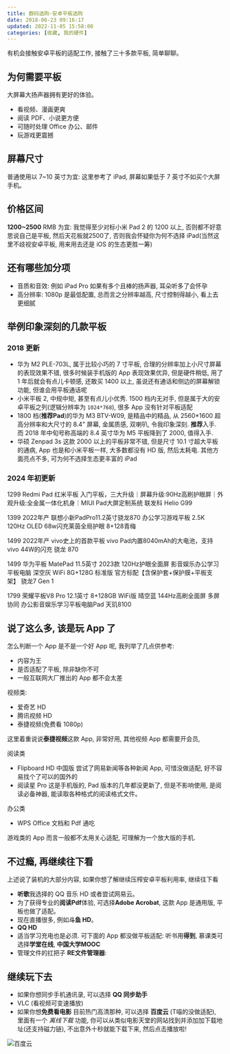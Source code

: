 ```yaml
---
title: 数码选购-安卓平板选购
date: 2018-06-23 09:16:17
updated: 2022-11-05 15:58:00
categories: [收藏, 我的硬件]
---
```


有机会接触安卓平板的适配工作, 接触了三十多款平板, 简单聊聊。

## 为何需要平板

大屏幕大扬声器拥有更好的体验。

* 看视频、漫画更爽
* 阅读 PDF、小说更方便
* 可随时处理 Office 办公、邮件
* 玩游戏更震撼

## 屏幕尺寸

普通使用以 7~10 英寸为宜: 这里参考了 iPad, 屏幕如果低于 7 英寸不如买个大屏手机。

## 价格区间

**1200~2500** RMB 为宜: 我觉得至少对标小米 Pad 2 的 1200 以上, 否则都不好意思说自己是平板, 然后天花板就2500了, 否则我会怀疑你为何不选择 iPad(当然这里不歧视安卓平板, 用来用去还是 iOS 的生态更胜一筹)

## 还有哪些加分项

* 音质和音效: 例如 iPad Pro 如果有多个且棒的扬声器, 耳朵听多了会怀孕
* 高分辨率: 1080p 是最低配置, 总而言之分辨率越高, 尺寸控制得越小, 看上去更细腻

## 举例印象深刻的几款平板

### 2018 更新

* 华为 M2 PLE-703L, 属于比较小巧的 7 寸平板, 合理的分辨率加上小尺寸屏幕的表现效果不错, 很多时候装手机版的 App 表现效果优异, 但是硬件稍低, 用了 1 年后就会有点儿卡顿感, 还敢买 1400 以上, 虽说还有通话和侧边的屏幕解锁功能, 但谁会用平板通话呢
* 小米平板 2, 中规中矩, 甚至有点儿小优秀. 1500 档内无对手, 但是属于大的安卓平板之列(逻辑分辨率为 `1024*768`), 很多 App 没有针对平板适配
* 1800 档(**推荐Pad**)的华为 M3 BTV-W09, 是精品中的精品, 从 2560*1600 超高分辨率和大尺寸的 8.4" 屏幕, 金属质感, 双喇叭, 令我印象深刻. **推荐**入手.
而 2018 年中旬号称高端的 8.4 英寸华为 M5 平板降到了 2000, 值得入手.
* 华硕 Zenpad 3s 这款 2000 以上的平板非常不错, 但是尺寸 10.1 寸超大平板的通病, App 也是和小米平板一样, 大多数都没有 HD 版, 然后太耗电. 其他方面亮点不多, 可为何不选择生态更丰富的 iPad

### 2024 年初更新

1299 Redmi Pad 红米平板 入门平板，三大升级｜屏幕升级:90Hz高刷护眼屏｜外观升级:全金属一体化机身｜MIUI Pad大屏定制系统 联发科 Helio G99

1399 2022年产 联想小新PadPro11.2英寸骁龙870 办公学习游戏平板 2.5K 120Hz OLED 68w闪充莱茵全局护眼 8+128青梅

1499 2022年产 vivo史上的首款平板 vivo Pad内置8040mAh的大电池，支持vivo 44W的闪充 骁龙 870

1499 华为平板 MatePad 11.5英寸 2023款 120Hz护眼全面屏 影音娱乐办公学习平板电脑 深空灰 WiFi 8G+128G 标准版 官方标配【含保护套+保护膜+平板支架】 骁龙7 Gen 1

1799 荣耀平板V8 Pro 12.1英寸 8+128GB WiFi版 晴空蓝 144Hz高刷全面屏 多屏协同 办公影音娱乐学习平板电脑Pad 天玑8100

## 说了这么多, 该是玩 App 了

怎么判断一个 App 是不是一个好 App 呢, 我列举了几点供参考:

* 内容为王
* 是否适配了平板, 除非缺你不可
* 一般互联网大厂推出的 App 都不会太差

<!-- more -->

视频类:

* 爱奇艺 HD
* 腾讯视频 HD
* 泰捷视频(免费看 1080p)

这里着重说说**泰捷视频**这款 App, 非常好用, 其他视频 App 都需要开会员,

阅读类

* Flipboard HD 中国版
尝试了网易新闻等各种新闻 App, 可惜没做适配, 好不容易找个了可以的国外的
* 阅读星 Pro
这是手机版的, Pad 版本的几年都没更新了, 但是不影响使用, 是阅读必备神器, 能读取各种格式的阅读格式文件。

办公类

* WPS
Office 文档和 Pdf 通吃

游戏类的 App 而言一般都不太用关心适配, 可理解为一个放大版的手机.

## 不过瘾, 再继续往下看

上述说了装机的大部分内容, 如果你想了解继续压榨安卓平板利用率, 继续往下看

* **听歌**我选择的 QQ 音乐 HD 或者尝试网易云。
* 为了获得专业的**阅读Pdf**体验, 可选择**Adobe Acrobat**, 这款 App 是通用版, 平板也做了适配。
* 现在直播很多, 例如**斗鱼 HD**。
* **QQ HD**
* 适当学习充电也是必须. 可下面的 App 都没做平板适配: 听书用**得到**, 慕课类可选择**学堂在线**, **中国大学MOOC**
* 管理文件的扛把子 **RE文件管理器**:

## 继续玩下去

* 如果你想同步手机通讯录, 可以选择 **QQ 同步助手**
* VLC (看视频可变速播放)
* 如果你想**免费看电影** 目前热门高清那种, 可以选择 **百度云** (T喵的没做适配), 里面有一个 *离线下载* 功能, 你可以从类似电影天堂的网站找到并添加加下载地址(还支持磁力链), 不出意外十秒就能下载下来, 然后点击播放啦!

![百度云](https://upload-images.jianshu.io/upload_images/1662509-3651649a79dfee81.png?imageMogr2/auto-orient/strip%7CimageView2/2/w/1240)
